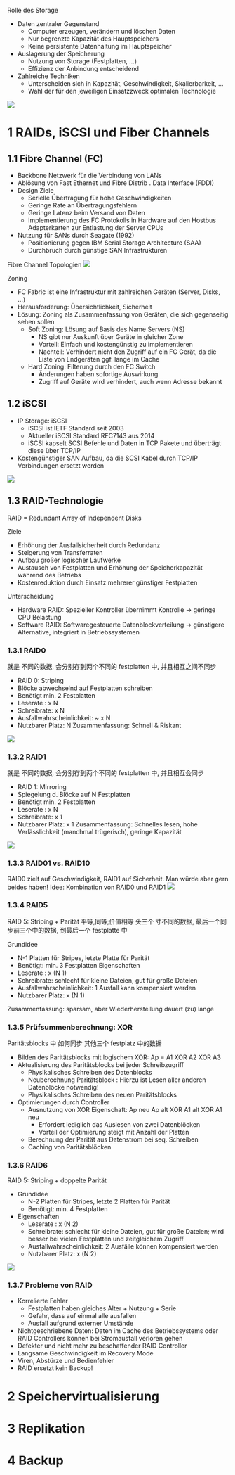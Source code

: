 
Rolle des Storage
- Daten zentraler Gegenstand
    - Computer erzeugen, verändern und löschen Daten
    - Nur begrenzte Kapazität des Hauptspeichers
    - Keine persistente Datenhaltung im Hauptspeicher
- Auslagerung der Speicherung
    - Nutzung von Storage (Festplatten, …)
    - Effizienz der Anbindung entscheidend
- Zahlreiche Techniken
    - Unterscheiden sich in Kapazität, Geschwindigkeit, Skalierbarkeit, …
    - Wahl der für den jeweiligen Einsatzzweck optimalen Technologie


![](image/Pasted%20image%2020241216012649.png)

# 1 RAIDs, iSCSI und Fiber Channels

## 1.1 Fibre Channel (FC)

- Backbone Netzwerk für die Verbindung von LANs
- Ablösung von Fast Ethernet und Fibre Distrib . Data Interface (FDDI)
- Design Ziele
    - Serielle Übertragung für hohe Geschwindigkeiten
    - Geringe Rate an Übertragungsfehlern
    - Geringe Latenz beim Versand von Daten
    - Implementierung des FC Protokolls in Hardware auf den Hostbus Adapterkarten zur Entlastung der Server CPUs
- Nutzung für SANs durch Seagate (1992)
    - Positionierung gegen IBM Serial Storage Architecture (SAA)
    - Durchbruch durch günstige SAN Infrastrukturen


Fibre Channel Topologien
![](image/Pasted%20image%2020241216013227.png)

Zoning
- FC Fabric ist eine Infrastruktur mit zahlreichen Geräten (Server, Disks, …)
- Herausforderung: Übersichtlichkeit, Sicherheit
- Lösung: Zoning als Zusammenfassung von Geräten, die sich gegenseitig sehen sollen
    - Soft Zoning: Lösung auf Basis des Name Servers (NS)
        - NS gibt nur Auskunft über Geräte in gleicher Zone
        - Vorteil: Einfach und kostengünstig zu implementieren
        - Nachteil: Verhindert nicht den Zugriff auf ein FC Gerät, da die Liste von Endgeräten ggf. lange im Cache
    - Hard Zoning: Filterung durch den FC Switch
        - Änderungen haben sofortige Auswirkung
        - Zugriff auf Geräte wird verhindert, auch wenn Adresse bekannt


## 1.2 iSCSI

- IP Storage: iSCSI
    - iSCSI ist IETF Standard seit 2003
    - Aktueller iSCSI Standard RFC7143 aus 2014
    - iSCSI kapselt SCSI Befehle und Daten in TCP Pakete und überträgt diese über TCP/IP
- Kostengünstiger SAN Aufbau, da die SCSI Kabel durch TCP/IP Verbindungen ersetzt werden

![](image/Pasted%20image%2020241216013624.png)


## 1.3 RAID-Technologie

RAID = Redundant Array of Independent Disks

Ziele
- Erhöhung der Ausfallsicherheit durch Redundanz
- Steigerung von Transferraten
- Aufbau großer logischer Laufwerke
- Austausch von Festplatten und Erhöhung der Speicherkapazität während des Betriebs
- Kostenreduktion durch Einsatz mehrerer günstiger Festplatten

Unterscheidung
- Hardware RAID: Spezieller Kontroller übernimmt Kontrolle → geringe CPU Belastung
- Software RAID: Softwaregesteuerte Datenblockverteilung → günstigere Alternative, integriert in Betriebssystemen

### 1.3.1 RAID0
就是 不同的数据, 会分别存到两个不同的 festplatten 中, 并且相互之间不同步
- RAID 0: Striping
- Blöcke abwechselnd auf Festplatten schreiben
- Benötigt min. 2 Festplatten
- Leserate : x N
- Schreibrate: x N
- Ausfallwahrscheinlichkeit: ~ x N
- Nutzbarer Platz: N
Zusammenfassung: Schnell & Riskant

![](image/Pasted%20image%2020241216014157.png)


### 1.3.2 RAID1
就是 不同的数据, 会分别存到两个不同的 festplatten 中, 并且相互会同步 
- RAID 1: Mirroring
- Spiegelung d. Blöcke auf N Festplatten
- Benötigt min. 2 Festplatten
- Leserate : x N
- Schreibrate: x 1
- Nutzbarer Platz: x 1
Zusammenfassung: Schnelles lesen, hohe Verlässlichkeit (manchmal trügerisch), geringe Kapazität

![](image/Pasted%20image%2020241216014321.png)


### 1.3.3 RAID01 vs. RAID10
RAID0 zielt auf Geschwindigkeit, RAID1 auf Sicherheit. Man würde aber gern beides haben!
Idee: Kombination von RAID0 und RAID1
![](image/Pasted%20image%2020241216014524.png)


### 1.3.4 RAID5

 RAID 5: Striping + Parität 平等,同等;价值相等
头三个 寸不同的数据,  最后一个同步前三个中的数据, 到最后一个 festplatte 中 

Grundidee
- N-1 Platten für Stripes, letzte Platte für Parität
- Benötigt: min. 3 Festplatten
Eigenschaften
- Leserate : x (N 1)
- Schreibrate: schlecht für kleine Dateien, gut für große Dateien
- Ausfallwahrscheinlichkeit: 1 Ausfall kann kompensiert werden
- Nutzbarer Platz: x (N 1)

Zusammenfassung: sparsam, aber Wiederherstellung dauert (zu) lange


### 1.3.5 Prüfsummenberechnung: XOR

Paritätsblocks 中 如何同步 其他三个 festplatz 中的数据 
- Bilden des Paritätsblocks mit logischem XOR: Ap = A1 XOR A2 XOR A3
- Aktualisierung des Paritätsblocks bei jeder Schreibzugriff
    - Physikalisches Schreiben des Datenblocks
    - Neuberechnung Paritätsblock : Hierzu ist Lesen aller anderen Datenblöcke notwendig!
    - Physikalisches Schreiben des neuen Paritätsblocks
- Optimierungen durch Controller
    - Ausnutzung von XOR Eigenschaft: Ap neu Ap alt XOR A1 alt XOR A1 neu
        - Erfordert lediglich das Auslesen von zwei Datenblöcken
        - Vorteil der Optimierung steigt mit Anzahl der Platten
    - Berechnung der Parität aus Datenstrom bei seq. Schreiben
    - Caching von Paritätsblöcken


### 1.3.6 RAID6
RAID 5: Striping + doppelte Parität

- Grundidee
    - N-2 Platten für Stripes, letzte 2 Platten für Parität
    - Benötigt: min. 4 Festplatten
- Eigenschaften
    - Leserate : x (N 2)
    - Schreibrate: schlecht für kleine Dateien, gut für große Dateien; wird besser bei vielen Festplatten und zeitgleichem Zugriff
    - Ausfallwahrscheinlichkeit: 2 Ausfälle können kompensiert werden
    - Nutzbarer Platz: x (N 2)

![](image/Pasted%20image%2020241216020003.png)


### 1.3.7 Probleme von RAID

- Korrelierte Fehler
    - Festplatten haben gleiches Alter + Nutzung + Serie
    - Gefahr, dass auf einmal alle ausfallen
    - Ausfall aufgrund externer Umstände
- Nichtgeschriebene Daten: Daten im Cache des Betriebssystems oder RAID Controllers können bei Stromausfall verloren gehen
- Defekter und nicht mehr zu beschaffender RAID Controller
- Langsame Geschwindigkeit im Recovery Mode
- Viren, Abstürze und Bedienfehler
- RAID ersetzt kein Backup!

# 2 Speichervirtualisierung


# 3 Replikation


# 4 Backup
